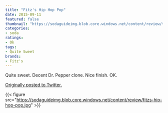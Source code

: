 ```yaml
---
title: "Fitz's Hip Hop Pop"
date: 2015-09-11
featured: false
thumbnail: "https://sodaguideimg.blob.core.windows.net/content/review/thumbs/fitzs-hip-hop-pop.jpg"
categories:
- soda
ratings:
- Ok
tags:
- Quite Sweet
brands:
- Fitz's
---
```


Quite sweet. Decent Dr. Pepper clone. Nice finish. OK.

[Originally posted to Twitter.](https://twitter.com/Cavorter/status/642402286753284096)

{{< figure src="https://sodaguideimg.blob.core.windows.net/content/review/fitzs-hip-hop-pop.jpg" >}}
